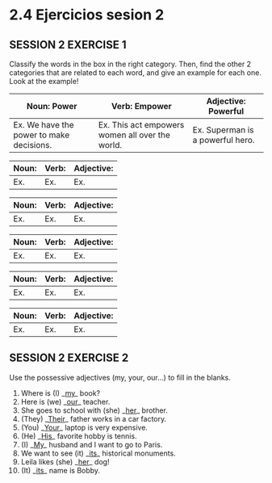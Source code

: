 # 2.4 Ejercicios sesion 2

## SESSION 2 EXERCISE 1

Classify the words in the box in the right category. Then, find the other 2 categories that are related to each word, and give an example for each one. Look at the example!

| Noun: Power                              | Verb: Empower                                   | Adjective: Powerful              |
|------------------------------------------|-------------------------------------------------|----------------------------------|
| Ex. We have the power to make decisions. | Ex. This act empowers women all over the world. | Ex. Superman is a powerful hero. |

| Noun: | Verb: | Adjective: |
|-------|-------|------------|
| Ex.   | Ex.   | Ex.        |

| Noun: | Verb: | Adjective: |
|-------|-------|------------|
| Ex.   | Ex.   | Ex.        |

| Noun: | Verb: | Adjective: |
|-------|-------|------------|
| Ex.   | Ex.   | Ex.        |

| Noun: | Verb: | Adjective: |
|-------|-------|------------|
| Ex.   | Ex.   | Ex.        |

| Noun: | Verb: | Adjective: |
|-------|-------|------------|
| Ex.   | Ex.   | Ex.        |

## SESSION 2 EXERCISE 2

Use the possessive adjectives (my, your, our…) to fill in the blanks.

1. Where is (I) \_<ins>my</ins>\_ book?
2. Here is (we) \_<ins>our</ins>\_ teacher.
3. She goes to school with (she) \_<ins>her</ins>\_ brother.
4. (They) \_<ins>Their</ins>\_ father works in a car factory.
5. (You) \_<ins>Your</ins>\_ laptop is very expensive.
6. (He) \_<ins>His</ins>\_ favorite hobby is tennis.
7. (I) \_<ins>My</ins>\_ husband and I want to go to Paris.
8. We want to see (it) \_<ins>its</ins>\_ historical monuments.
9. Leila likes (she) \_<ins>her</ins>\_ dog!
10. (It) \_<ins>its</ins>\_ name is Bobby.
